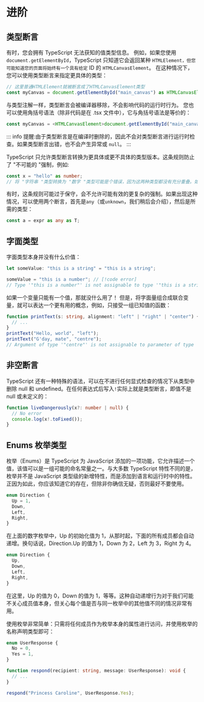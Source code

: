 # 进阶

## 类型断言

有时，您会拥有 TypeScript 无法获知的值类型信息。
例如，如果您使用 `document.getElementById`，TypeScript 只知道它会返回某种 `HTMLElement，但您可能知道您的页面将始终有一个具有给定` ID 的 `HTMLCanvasElement`。
在这种情况下，您可以使用类型断言来指定更具体的类型：

```ts
// 这里普通HTMLElement就被断言成了HTMLCanvasElement类型
const myCanvas = document.getElementById("main_canvas") as HTMLCanvasElement;
```

与类型注解一样，类型断言会被编译器移除，不会影响代码的运行时行为。
您也可以使用角括号语法（除非代码是在 .tsx 文件中），它与角括号语法是等价的：

```ts
const myCanvas = <HTMLCanvasElement>document.getElementById("main_canvas");
```

::: info
提醒:由于类型断言是在编译时删除的，因此不会对类型断言进行运行时检查。如果类型断言出错，也不会产生异常或 `null`。
:::

TypeScript 只允许类型断言转换为更具体或更不具体的类型版本。这条规则防止了 "不可能的 "强制，例如:

```ts
const x = "hello" as number;
// 将 "字符串 "类型转换为 "数字 "类型可能是个错误，因为这两种类型都没有充分重叠。如果这是有意为之，请先将表达式转换为 "未知数"。 // [!code error]
```

有时，这条规则可能过于保守，会不允许可能有效的更复杂的强制。如果出现这种情况，可以使用两个断言，首先是`any`（或`unknown`，我们稍后会介绍），然后是所需的类型：

```ts
const a = expr as any as T;
```

## 字面类型

字面类型本身并没有什么价值：

```ts
let someValue: "this is a string" = "this is a string";

someValue = "this is a number"; // [!code error]
// Type '"this is a number"' is not assignable to type '"this is a string"'. // [!code error]
```

如果一个变量只能有一个值，那就没什么用了！
但是，将字面量组合成联合变量，就可以表达一个更有用的概念，例如，只接受一组已知值的函数：

```ts
function printText(s: string, alignment: "left" | "right" | "center") {
  // ...
}
printText("Hello, world", "left");
printText("G'day, mate", "centre");
// Argument of type '"centre"' is not assignable to parameter of type '"left" | "right" | "center"'.   // [!code error]
```

## 非空断言

TypeScript 还有一种特殊的语法，可以在不进行任何显式检查的情况下从类型中删除 null 和 undefined。在任何表达式后写入`!`实际上就是类型断言，即值不是 null 或未定义的：

```ts
function liveDangerously(x?: number | null) {
  // No error
  console.log(x!.toFixed());
}
```

## Enums 枚举类型

枚举（Enums）是 TypeScript 为 JavaScript 添加的一项功能，它允许描述一个值，该值可以是一组可能的命名常量之一。与大多数 TypeScript 特性不同的是，枚举并不是 JavaScript 类型级的新增特性，而是添加到语言和运行时中的特性。正因为如此，你应该知道它的存在，但除非你确信无疑，否则最好不要使用。

```ts
enum Direction {
  Up = 1,
  Down,
  Left,
  Right,
}
```

在上面的数字枚举中，Up 的初始化值为 1，从那时起，下面的所有成员都会自动递增。换句话说，Direction.Up 的值为 1，Down 为 2，Left 为 3，Right 为 4。

```ts
enum Direction {
  Up,
  Down,
  Left,
  Right,
}
```

在这里，Up 的值为 0，Down 的值为 1，等等。这种自动递增行为对于我们可能不关心成员值本身，但关心每个值是否与同一枚举中的其他值不同的情况非常有用。

使用枚举非常简单：只需将任何成员作为枚举本身的属性进行访问，并使用枚举的名称声明类型即可：

```ts
enum UserResponse {
  No = 0,
  Yes = 1,
}

function respond(recipient: string, message: UserResponse): void {
  // ...
}

respond("Princess Caroline", UserResponse.Yes);
```
